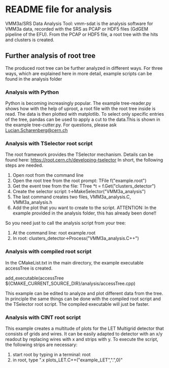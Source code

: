 # README file for analysis

VMM3a/SRS Data Analysis Tool: 
vmm-sdat is the analysis software for VMM3a data, recorded with the SRS as PCAP or HDF5 files (GdGEM pipeline of the EFU). From the PCAP or HDF5 file, a root tree with the hits and clusters is created. 

## Further analysis of root tree

The produced root tree can be further analyzed in different ways. For three ways, which are explained here in more detail, example scripts can be found in the analysis folder 

### Analysis with Python
Python is becoming increasingly popular. The example tree-reader.py shows how with the help of uproot, a root file with the root tree inside is read. The data is then plotted with matplotlib. 
To select only specific entries of the tree, pandas can be used to apply a cut to the data.This is shown in the example tree-cutter.py.
For questions, please ask Lucian.Scharenberg@cern.ch

### Analysis with TSelector root script
The root framework provides the TSelector mechanism. Details can be found here:
https://root.cern.ch/developing-tselector
In short, the following steps are needed.
1. Open root from the command line
2. Open the root tree from the root prompt: TFile f("example.root")
3. Get the event tree from the file: TTree *t = f.Get<TTree>("clusters_detector")
4. Create the selector script: t->MakeSelector("VMM3a_analysis")
5. The last command creates two files, VMM3a_analysis.C, VMM3a_analysis.h
6. Add the plot that you want to create to the script. ATTENTION: In the example provided in the analysis folder, this has already been done!! 

So you need just to call the analysis script from your tree:
1. At the command line: root example.root
2. In root: clusters_detector->Process("VMM3a_analysis.C++")


### Analysis with compiled root script
In the CMakeList.txt in the main directory, the example executable accessTree is created.

add_executable(accessTree ${CMAKE_CURRENT_SOURCE_DIR}/analysis/accessTree.cpp)

This example can be edited to analyze and plot different data from the tree. In principle the same things can be done with the compiled root script and the TSelector root script. The compiled executable will just be faster.

### Analysis with CINT root script
This example creates a multitude of plots for the LET Multigrid detector that consists of grids and wires. It can be easily adapted to detector with an x/y readout by replacing wires with x and strips with y. To execute the script, the following strips are necessary:
1. start root by typing in a terminal: root
2. in root, type ".x plots_LET.C++("example_LET",".",0)"